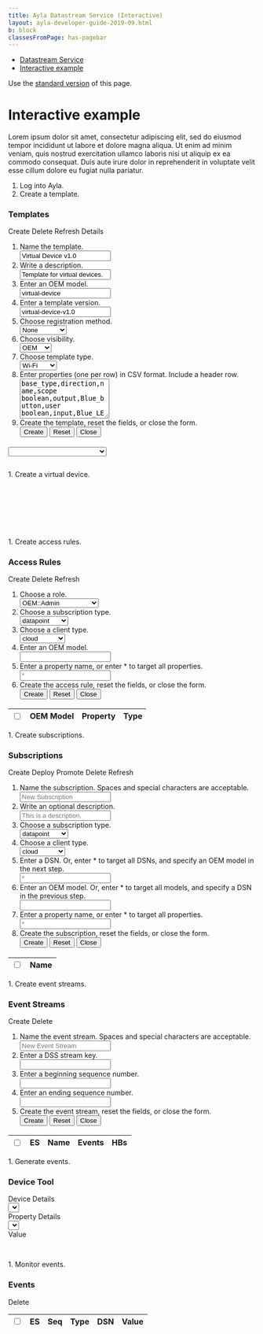 ```yaml
---
title: Ayla Datastream Service (Interactive)
layout: ayla-developer-guide-2019-09.html
b: block
classesFromPage: has-pagebar
---
```


<aside id="pagebar" class="d-xl-block collapse">
  <ul>
    <li><a href="#core-title">Datastream Service</a></li>
    <li><a href="#interactive-example">Interactive example</a></li>
  </ul>
</aside>

Use the [standard version](../) of this page.

# Interactive example

Lorem ipsum dolor sit amet, consectetur adipiscing elit, sed do eiusmod tempor incididunt ut labore et dolore magna aliqua. Ut enim ad minim veniam, quis nostrud exercitation ullamco laboris nisi ut aliquip ex ea commodo consequat. Duis aute irure dolor in reprehenderit in voluptate velit esse cillum dolore eu fugiat nulla pariatur.

1. Log into Ayla.
1. Create a template.
<div class="cmpt">
  <h3>Templates</h3>
  <div class="link-btns">
    <span id="create-template-btn" class="link-btn" data-toggle="collapse" data-target="#create-template-form-collapse">Create</span>
    <span id="delete-template-btn" class="link-btn">Delete</span>
    <span class="link-btn" onclick="populateTemplates()">Refresh</span>
    <span id="" class="link-btn" data-toggle="collapse" data-target="#template-details">Details</span>
  </div>
  <div id="create-template-form-collapse" class="collapse" style="margin-bottom: 1.2rem;">
    <form id="create-template-form" class="steps" action="javascript:void(0);">
      <ol>
        <li>
          <div class="label">Name the template.</div>
          <input id="create-template-name" type="text" class="form-control form-control-sm" value="Virtual Device v1.0" required>
        </li>
        <li>
          <div class="label">Write a description.</div>
          <input id="create-template-description" type="text" class="form-control form-control-sm" value="Template for virtual devices." required>
        </li>
        <li>
          <div class="label">Enter an OEM model.</div>
          <input id="create-template-oem-model" type="text" class="form-control form-control-sm" value="virtual-device" required>
        </li>
        <li>
          <div class="label">Enter a template version.</div>
          <input id="create-template-version" type="text" class="form-control form-control-sm" value="virtual-device-v1.0" required>
        </li>
        <li>
          <div class="label">Choose registration method.</div>
          <select id="create-template-registration-method" class="form-control form-control-sm">
            <option value='AP-Mode'>AP Mode</option>
            <option value='Button-Push'>Button Push</option>
            <option value='Display'>Display</option>
            <option value='Dsn' selected>DSN</option>
            <option value='Same-LAN'>Same LAN</option>
            <option value='None' selected>None</option>
          </select>
        </li>
        <li>
          <div class="label">Choose visibility.</div>
          <select id="create-template-visibility" class="form-control form-control-sm">
            <option value='oem'>OEM</option>
            <option value='private'>Private</option>
          </select>
        </li>
        <li>
          <div class="label">Choose template type.</div>
          <select id="create-template-type" class="form-control form-control-sm">
            <option value='sss'>Cluster</option>
            <option value='sss'>Gateway</option>
            <option value='sss'>Node</option>
            <option value='sss'>Sensor</option>
            <option value='wifi' selected>Wi-Fi</option>
          </select>
        </li>
        <li>
          <div class="label">Enter properties (one per row) in CSV format. Include a header row.</div>
          <textarea id="template-properties" class="form-control" rows="5" value="test">
base_type,direction,name,scope
boolean,output,Blue_button,user
boolean,input,Blue_LED,user
string,input,cmd,user
decimal,input,decimal_in,user
decimal,output,decimal_out,user
boolean,input,Green_LED,user
integer,input,input,user
string,output,log,user
integer,output,output,user
string,output,version,user
          </textarea>
        </li>
        <li>
          <div class="label">Create the template, reset the fields, or close the form.</div>
          <button type="submit" class="btn btn-outline-secondary btn-sm">Create</button>
          <button type="reset" class="btn btn-outline-secondary btn-sm">Reset</button>
          <button type="reset" class="btn btn-outline-secondary btn-sm" onclick="$('#create-template-form-collapse').collapse('hide')">Close</button>
        </li>
      </ol>
    </form>
  </div>
  <div class="row">
    <div class="col-auto">
      <select id="select-template" class="form-control form-control-sm ayla-data populate-at-init" style="min-width:200px;"></select>
    </div>
  </div>
  <pre id="template-details" class="collapse"></pre>
</div>
1. Create a virtual device.
<div class="cmpt" style="min-height: 120px;"></div>
1. Create access rules.
<div class="cmpt">
  <h3>Access Rules</h3>
  <div class="link-btns">
    <span id="create-access-rule-btn" class="link-btn" data-toggle="collapse" data-target="#create-access-rule-form-collapse">Create</span>
    <span id="delete-access-rules-btn" class="link-btn">Delete</span>
    <span class="link-btn" onclick="populateAccessRules()">Refresh</span>
  </div>
  <div id="create-access-rule-form-collapse" class="collapse" style="margin-bottom: 1.2rem;">
    <form id="create-access-rule-form" class="steps" action="javascript:void(0);">
      <ol>
        <li>
          <div class="label">Choose a role.</div>
          <select id="create-access-rule-role" class="form-control form-control-sm">
            <option value='OEM::Admin'>OEM::Admin</option>
            <option value='OEM::Staff'>OEM::Staff</option>
            <option value='OEM::SupportEngineer'>OEM::SupportEngineer</option>
            <option value='OEM::SupportManager'>OEM::SupportManager</option>
          </select>
        </li>
        <li>
          <div class="label">Choose a subscription type.</div>
          <select id="create-access-rule-subscription-type" class="form-control form-control-sm">
            <option value='connectivity'>connectivity</option>
            <option value='datapoint' selected>datapoint</option>
            <option value='datapointack'>datapointack</option>
            <option value='location'>location</option>
            <option value='registration'>registration</option>
          </select>
        </li>
        <li>
          <div class="label">Choose a client type.</div>
          <select id="create-access-rule-client-type" class="form-control form-control-sm">
            <option value='cloud'>cloud</option> 
            <option value='user_opt_in'>user_opt_in</option> 
          </select>
        </li>
        <li>
          <div class="label">Enter an OEM model.</div>
          <input id="create-access-rule-oem-model" type="text" class="form-control form-control-sm" required>
        </li>
        <li>
          <div class="label">Enter a property name, or enter &#42; to target all properties.</div>
          <input id="create-access-rule-property-name" type="text" class="form-control form-control-sm" placeholder="*">
        </li>
        <li>
          <div class="label">Create the access rule, reset the fields, or close the form.</div>
          <button type="submit" class="btn btn-outline-secondary btn-sm">Create</button>
          <button type="reset" class="btn btn-outline-secondary btn-sm">Reset</button>
          <button type="reset" class="btn btn-outline-secondary btn-sm" onclick="$('#create-access-rule-form-collapse').collapse('hide')">Close</button>
        </li>
      </ol>
    </form>
  </div>
  <table id="aylax-access-rules" class="ayla-data populate-at-init">
    <thead>
      <tr>
        <th><input type="checkbox"></th>
        <th>OEM Model</th>
        <th>Property</th>
        <th>Type</th>
      </tr>
    </thead>
    <tbody></tbody>
  </table>
</div>
1. Create subscriptions.
<div class="cmpt">
  <h3>Subscriptions</h3>
  <div class="link-btns">
    <span id="create-subscription-btn" class="link-btn" data-toggle="collapse" data-target="#create-subscription-form-collapse">Create</span>
    <span id="deploy-subscriptions-btn" class="link-btn">Deploy</span>
    <span id="promote-subscription-btn" class="link-btn">Promote</span>
    <span id="delete-subscriptions-btn" class="link-btn">Delete</span>
    <span class="link-btn" onclick="populateSubscriptions()">Refresh</span>
  </div>
  <div id="create-subscription-form-collapse" class="collapse" style="margin-bottom: 1.2rem;">
    <form id="create-subscription-form" class="steps" action="javascript:void(0);">
      <ol>
        <li>
          <div class="label">Name the subscription. Spaces and special characters are acceptable.</div>
          <input id="create-subscription-name" type="text" class="form-control form-control-sm" placeholder="New Subscription">
        </li>
        <li>
          <div class="label">Write an optional description.</div>
          <input id="create-subscription-description" type="text" class="form-control form-control-sm" placeholder="This is a description.">
        </li>
        <li>
          <div class="label">Choose a subscription type.</div>
          <select id="create-subscription-subscription-type" class="form-control form-control-sm">
            <option value='connectivity'>connectivity</option>
            <option value='datapoint' selected>datapoint</option>
            <option value='datapointack'>datapointack</option>
            <option value='location'>location</option>
            <option value='registration'>registration</option>
          </select>
        </li>
        <li>
          <div class="label">Choose a client type.</div>
          <select id="create-subscription-client-type" class="form-control form-control-sm">
            <option value='cloud'>cloud</option> 
            <option value='user_opt_in'>user_opt_in</option> 
          </select>
        </li>
        <li>
          <div class="label">Enter a DSN. Or, enter &#42; to target all DSNs, and specify an OEM model in the next step.</div>
          <input id="create-subscription-dsn" type="text" class="form-control form-control-sm" placeholder="*">
        </li>
        <li>
          <div class="label">Enter an OEM model. Or, enter &#42; to target all models, and specify a DSN in the previous step.</div>
          <input id="create-subscription-oem-model" type="text" class="form-control form-control-sm" required>
        </li>
        <li>
          <div class="label">Enter a property name, or enter &#42; to target all properties.</div>
          <input id="create-subscription-property-name" type="text" class="form-control form-control-sm" placeholder="*">
        </li>
        <li>
          <div class="label">Create the subscription, reset the fields, or close the form.</div>
          <button type="submit" class="btn btn-outline-secondary btn-sm">Create</button>
          <button type="reset" class="btn btn-outline-secondary btn-sm">Reset</button>
          <button type="reset" class="btn btn-outline-secondary btn-sm" onclick="$('#create-subscription-form-collapse').collapse('hide')">Close</button>
        </li>
      </ol>
    </form>
  </div>
  <table id="aylax-subscriptions" class="ayla-data populate-at-init">
    <thead>
      <tr>
        <th><input type="checkbox" value="0"></th>
        <th>Name</th>
      </tr>
    </thead>
    <tbody></tbody>
  </table>
</div>
1. Create event streams.
<div class="cmpt">
  <h3>Event Streams</h3>
  <div class="link-btns">
    <span id="create-event-stream-btn" class="link-btn" data-toggle="collapse" data-target="#create-event-stream-form-collapse">Create</span>
    <span id="delete-event-streams-btn" class="link-btn">Delete</span>
  </div>
  <div id="create-event-stream-form-collapse" class="collapse" style="margin-bottom: 1.2rem;">
    <form id="create-event-stream-form" class="steps" action="javascript:void(0);">
      <ol>
        <li>
          <div class="label">Name the event stream. Spaces and special characters are acceptable.</div>
          <input id="event-stream-name" type="text" class="form-control form-control-sm" placeholder="New Event Stream">
        </li>
        <li>
          <div class="label">Enter a DSS stream key.</div>
          <input id="stream-key" type="text" class="form-control form-control-sm" required>
        </li>
        <li>
          <div class="label">Enter a beginning sequence number.</div>
          <input id="create-event-stream-beginning-seqid" type="text" class="form-control form-control-sm">
        </li>
        <li>
          <div class="label">Enter an ending sequence number.</div>
          <input id="create-event-stream-ending-seqid" type="text" class="form-control form-control-sm">
        </li>
        <li>
          <div class="label">Create the event stream, reset the fields, or close the form.</div>
          <button type="submit" class="btn btn-outline-secondary btn-sm">Create</button>
          <button type="reset" class="btn btn-outline-secondary btn-sm">Reset</button>
          <button type="reset" class="btn btn-outline-secondary btn-sm" onclick="$('#create-event-stream-form-collapse').collapse('hide')">Close</button>
        </li>
      </ol>
    </form>
  </div>
  <table id="aylax-event-streams" class="ayla-data">
    <thead>
      <tr>
        <th><input type="checkbox"></th>
        <th class="es">ES</th>
        <th>Name</th>
        <th>Events</th>
        <th>HBs</th>
      </tr>
    </thead>
    <tbody></tbody>
  </table>
</div>
1. Generate events.
<div id="myGroup" class="cmpt" style="margin-bottom:1rem;">
  <h3 id="device-tool">Device Tool</h3>
  <div class="row">
    <div class="col-sm-4">
      <div class="link-btns">
        <span class="link-btn">Device</span>
        <span id="" class="link-btn" data-toggle="collapse" data-target="#device-details">Details</span>
      </div>
      <select id="select-device" class="form-control form-control-sm ayla-data populate-at-init"></select>
    </div>
    <div class="col-sm-4 mt-3 mt-sm-0">
      <div class="link-btns">
        <span class="link-btn">Property</span>
        <span id="" class="link-btn" data-toggle="collapse" data-target="#property-details">Details</span>
      </div>
      <select id="select-property" class="form-control form-control-sm ayla-data"></select>
    </div>
    <div class="col-sm-4 mt-3 mt-sm-0">
      <div class="link-btns">
        <span class="link-btn">Value</span>
      </div>
      <div class="row no-gutters">
        <div class="col">
          <div id="value-wrapper"></div>
        </div>
        <div class="col-auto ml-2" id="value-button-wrapper" style="display:none;">
          <button id="save-property-value" type="button" class="btn btn-info btn-sm">Save</button>
        </div>
      </div>
    </div>
  </div>
  <div>
    <div class="row">
      <div class="col-12">
        <pre id="device-details" class="collapse" data-parent="#myGroup"></pre>
      </div>
    </div>
    <div class="row">
      <div class="col-4 d-none d-sm-block"></div>
      <div class="col-12 col-sm-8">
        <pre id="property-details" class="collapse" data-parent="#myGroup"></pre>
      </div>
    </div>
  </div>
</div>
1. Monitor events.
<div class="cmpt">
  <h3>Events</h3>
  <div class="link-btns">
    <span id="delete-events-btn" class="link-btn">Delete</span>
  </div>
  <table id="aylax-events" class="ayla-data">
    <thead>
      <tr>
        <th><input type="checkbox"></th>
        <th class="es">ES</th>
        <th>Seq</th>
        <th>Type</th>
        <th>DSN</th>
        <th>Value</th>
      </tr>
    </thead>
    <tbody></tbody>
  </table>
</div>

<div>&nbsp;</div>
<div>&nbsp;</div>
<div>&nbsp;</div>
<div>&nbsp;</div>
<div>&nbsp;</div>